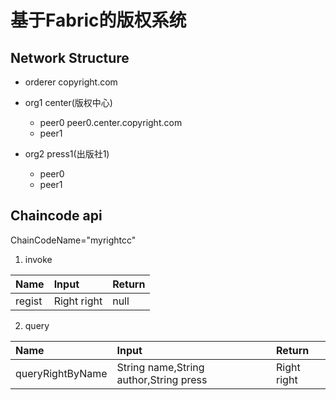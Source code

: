 # 基于Fabric的版权系统

## Network Structure

- orderer copyright.com

- org1 center(版权中心)  
  - peer0
        peer0.center.copyright.com
  - peer1

- org2 press1(出版社1) 
  - peer0
  - peer1

## Chaincode api
ChainCodeName="myrightcc"  

1. invoke  

| Name | Input | Return|
|:----------|:----------|:----------|
|regist|Right right|null|

2. query    

| Name | Input | Return|
|:----------|:----------|:----------|
|queryRightByName|String name,String author,String press|Right right|
